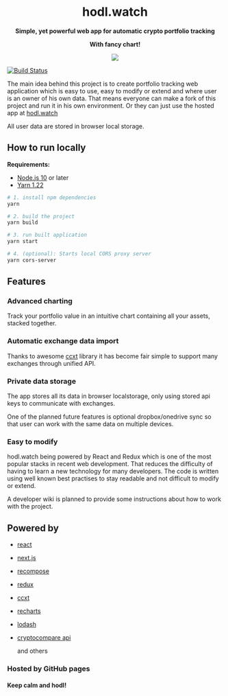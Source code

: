 
<h1 align="center"><strong>hodl.watch</strong></h1>

<p align="center">
  <strong>Simple, yet powerful web app for automatic crypto portfolio tracking</strong>
</p>
<p align="center">
  <strong>With fancy chart!</strong>
</p>

<p align="center">
  <img src='https://user-images.githubusercontent.com/15712581/36936505-585dc762-1efe-11e8-8b04-b3cbe0ea4542.png' />
</p>

[![Build Status](https://travis-ci.org/belaczek/hodlwatch.svg?branch=master)](https://travis-ci.org/belaczek/hodlwatch)

The main idea behind this project is to create portfolio tracking web application which is easy to use, easy to modify or extend and where user is an owner of his own data. That means everyone can make a fork of this project and run it in his own environment. Or they can just use the hosted app at [hodl.watch](https://hodl.watch)

All user data are stored in browser local storage.

## How to run locally
__Requirements:__ 
 - [Node.js 10](https://nodejs.org/) or later
 - [Yarn 1.22](https://classic.yarnpkg.com/)

```sh
# 1. install npm dependencies
yarn

# 2. build the project
yarn build

# 3. run built application
yarn start

# 4. (optional): Starts local CORS proxy server
yarn cors-server
```

## Features

### Advanced charting
Track your portfolio value in an intuitive chart containing all your assets, stacked together.

### Automatic exchange data import
Thanks to awesome [ccxt](https://github.com/ccxt/ccxt) library it has become fair simple to support many exchanges through unified API.

### Private data storage
The app stores all its data in browser localstorage, only using stored api keys to communicate with exchanges. 

One of the planned future features is optional dropbox/onedrive sync so that user can work with the same data on multiple devices.

### Easy to modify
hodl.watch being powered by React and Redux which is one of the most popular stacks
in recent web development. That reduces the difficulty of having to learn a new technology for many developers.
The code is written using well known best practises to stay readable and not difficult to modify or extend. 

A developer wiki is planned to provide some instructions about how to work with the project.

## Powered by

 - [react](https://github.com/facebook/react)
 - [next.js](https://github.com/zeit/next.js)
 - [recompose](https://github.com/acdlite/recompose)
 - [redux](https://github.com/reactjs/redux)
 - [ccxt](https://github.com/ccxt/ccxt)
 - [recharts](https://github.com/recharts/recharts)
 - [lodash](https://github.com/lodash/lodash)
 - [cryptocompare api](https://min-api.cryptocompare.com/)
 
    and others



### Hosted by GitHub pages

#### Keep calm and hodl!
